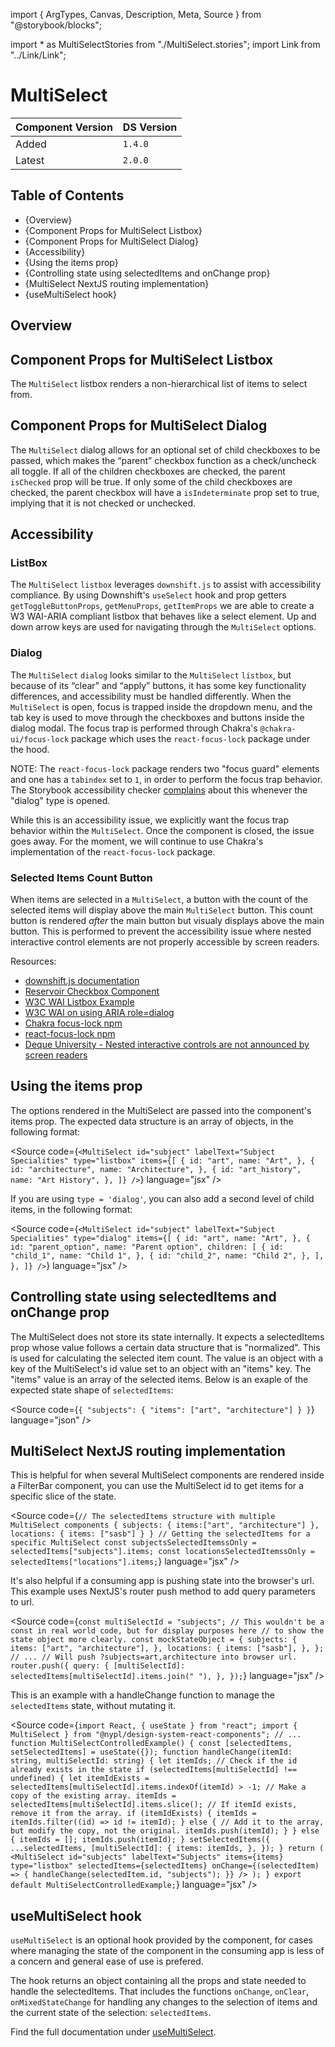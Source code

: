 import { ArgTypes, Canvas, Description, Meta, Source } from "@storybook/blocks";

import * as MultiSelectStories from "./MultiSelect.stories";
import Link from "../Link/Link";

<Meta of={MultiSelectStories} />

# MultiSelect

| Component Version | DS Version |
| ----------------- | ---------- |
| Added             | `1.4.0`    |
| Latest            | `2.0.0`    |

## Table of Contents

- {<Link href="#overview" target="_self">Overview</Link>}
- {<Link href="#component-props-multiselect-listbox" target="_self">Component Props for MultiSelect Listbox</Link>}
- {<Link href="#component-props-multiselect-dialog" target="_self">Component Props for MultiSelect Dialog</Link>}
- {<Link href="#accessibility" target="_self">Accessibility</Link>}
- {<Link href="#using-the-items-prop" target="_self">Using the items prop</Link>}
- {<Link href="#controlling-state-using-selecteditems-and-onchange-prop" target="_self">Controlling state using selectedItems and onChange prop</Link>}
- {<Link href="#multiselect-nextjs-routing-implementation" target="_self">MultiSelect NextJS routing implementation</Link>}
- {<Link href="#usemultiselect-hook" target="_self">useMultiSelect hook</Link>}

## Overview

<Description of={MultiSelectStories} />

## Component Props for MultiSelect Listbox

The `MultiSelect` listbox renders a non-hierarchical list of items to select from.

<Canvas of={MultiSelectStories.ListboxControls} />

<ArgTypes of={MultiSelectStories.ListboxControls} />

## Component Props for MultiSelect Dialog

The `MultiSelect` dialog allows for an optional set of child checkboxes to be
passed, which makes the “parent” checkbox function as a check/uncheck all toggle.
If all of the children checkboxes are checked, the parent `isChecked` prop will
be true. If only some of the child checkboxes are checked, the parent checkbox
will have a `isIndeterminate` prop set to true, implying that it is not checked
or unchecked.

<Canvas of={MultiSelectStories.DialogControls} />

<ArgTypes of={MultiSelectStories.DialogControls} />

## Accessibility

### ListBox

The `MultiSelect` `listbox` leverages `downshift.js` to assist with
accessibility compliance. By using Downshift's `useSelect` hook and prop getters
`getToggleButtonProps`, `getMenuProps`, `getItemProps` we are able to create a W3
WAI-ARIA compliant listbox that behaves like a select element. Up and down arrow
keys are used for navigating through the `MultiSelect` options.

### Dialog

The `MultiSelect` `dialog` looks similar to the `MultiSelect` `listbox`, but because
of its “clear” and “apply” buttons, it has some key functionality differences,
and accessibility must be handled differently. When the `MultiSelect` is open,
focus is trapped inside the dropdown menu, and the tab key is used to move through
the checkboxes and buttons inside the dialog modal. The focus trap is performed
through Chakra's `@chakra-ui/focus-lock` package which uses the `react-focus-lock`
package under the hood.

NOTE: The `react-focus-lock` package renders two "focus guard" elements and one
has a `tabindex` set to `1`, in order to perform the focus trap behavior. The
Storybook accessibility checker [complains](https://dequeuniversity.com/rules/axe/4.4/tabindex?application=axeAPI)
about this whenever the "dialog" type is opened.

While this is an accessibility issue, we explicitly want the focus trap behavior
within the `MultiSelect`. Once the component is closed, the issue goes away. For
the moment, we will continue to use Chakra's implementation of the `react-focus-lock`
package.

### Selected Items Count Button

When items are selected in a `MultiSelect`, a button with the count of the selected
items will display above the main `MultiSelect` button. This count button is
rendered _after_ the main button but visualy displays above the main button. This
is performed to prevent the accessibility issue where nested interactive control
elements are not properly accessible by screen readers.

Resources:

- [downshift.js documentation](https://www.downshift-js.com/)
- [Reservoir Checkbox Component](../?path=/docs/components-form-elements-checkbox--docs#accessibility)
- [W3C WAI Listbox Example](https://www.w3.org/TR/2017/WD-wai-aria-practices-1.1-20170628/examples/listbox/listbox.html)
- [W3C WAI on using ARIA role=dialog](https://www.w3.org/WAI/GL/wiki/Using_ARIA_role%3Ddialog_to_implement_a_modal_dialog_box)
- [Chakra focus-lock npm](https://www.npmjs.com/package/@chakra-ui/focus-lock)
- [react-focus-lock npm](https://www.npmjs.com/package/react-focus-lock)
- [Deque University - Nested interactive controls are not announced by screen readers](https://dequeuniversity.com/rules/axe/4.4/nested-interactive)

## Using the items prop

The options rendered in the MultiSelect are passed into the component's items prop.
The expected data structure is an array of objects, in the following format:

<Source
  code={`
<MultiSelect
  id="subject"
  labelText="Subject Specialities"
  type="listbox"
  items={[
    {
      id: "art",
      name: "Art",
    },
    {
      id: "architecture",
      name: "Architecture",
    },
    {
      id: "art_history",
      name: "Art History",
    },
  ]}
/>
`}
  language="jsx"
/>

If you are using `type = 'dialog'`, you can also add a second level of child
items, in the following format:

<Source
  code={`
<MultiSelect
  id="subject"
  labelText="Subject Specialities"
  type="dialog"
  items={[
    {
      id: "art",
      name: "Art",
    },
    {
      id: "parent_option",
      name: "Parent option",
      children: [
        {
          id: "child_1",
          name: "Child 1",
        },
        {
          id: "child_2",
          name: "Child 2",
        },
      ],
    },
  ]}
/>
`}
  language="jsx"
/>

## Controlling state using selectedItems and onChange prop

The MultiSelect does not store its state internally. It expects a selectedItems
prop whose value follows a certain data structure that is "normalized". This is
used for calculating the selected item count. The value is an object with a key
of the MultiSelect's id value set to an object with an "items" key. The "items"
value is an array of the selected items. Below is an exaple of the expected
state shape of `selectedItems`:

<Source
  code={`
{
  "subjects": {
    "items": ["art", "architecture"]
  }
}
`}
  language="json"
/>

## MultiSelect NextJS routing implementation

This is helpful for when several MultiSelect components are rendered inside a
FilterBar component, you can use the MultiSelect id to get items for a specific
slice of the state.

<Source
  code={`
// The selectedItems structure with multiple MultiSelect components
{
  subjects: {
    items:["art", "architecture"]
    },
    locations: {
      items: ["sasb"]
    }
  }
// Getting the selectedItems for a specific MultiSelect
const subjectsSelectedItemssOnly = selectedItems["subjects"].items;
const locationsSelectedItemssOnly = selectedItems["locations"].items;
`}
  language="jsx"
/>

It's also helpful if a consuming app is pushing state into the browser's url.
This example uses NextJS's router push method to add query parameters to url.

<Source
  code={`
const multiSelectId = "subjects";
// This wouldn't be a const in real world code, but for display purposes here
// to show the state object more clearly.
const mockStateObject = {
  subjects: {
    items: ["art", "architecture"],
  },
  locations: {
    items: ["sasb"],
  },
};
// ...
// Will push ?subjects=art,architecture into browser url.
router.push({
  query: {
    [multiSelectId]: selectedItems[multiSelectId].items.join(" "),
  },
});
`}
  language="jsx"
/>

This is an example with a handleChange function to manage the `selectedItems`
state, without mutating it.

<Source
  code={`
import React, { useState } from "react";
import { MultiSelect } from "@nypl/design-system-react-components";
// ...
function MultiSelectControlledExample() {
  const [selectedItems, setSelectedItems] = useState({});
  function handleChange(itemId: string, multiSelectId: string) {
    let itemIds;
    // Check if the id already exists in the state
    if (selectedItems[multiSelectId] !== undefined) {
      let itemIdExists =
        selectedItems[multiSelectId].items.indexOf(itemId) > -1;
      // Make a copy of the existing array.
      itemIds = selectedItems[multiSelectId].items.slice();
      // If itemId exists, remove it from the array.
      if (itemIdExists) {
        itemIds = itemIds.filter((id) => id != itemId);
      } else {
        // Add it to the array, but modify the copy, not the original.
        itemIds.push(itemId);
      }
    } else {
      itemIds = [];
      itemIds.push(itemId);
    }
    setSelectedItems({
      ...selectedItems,
      [multiSelectId]: {
        items: itemIds,
      },
    });
  }
  return (
    <MultiSelect
      id="subjects"
      labelText="Subjects"
      items={items}
      type="listbox"
      selectedItems={selectedItems}
      onChange={(selectedItem) => {
        handleChange(selectedItem.id, "subjects");
      }}
    />
  );
}
export default MultiSelectControlledExample;
`}
  language="jsx"
/>

## useMultiSelect hook

`useMultiSelect` is an optional hook provided by the component, for
cases where managing the state of the component in the consuming app is less
of a concern and general ease of use is prefered.

The hook returns an object containing all the props and state needed to handle
the selectedItems. That includes the functions `onChange`, `onClear`,
`onMixedStateChange` for handling any changes to the selection of items and the
current state of the selection: `selectedItems`.

Find the full documentation under [useMultiSelect](../?path=/docs/hooks-usemultiselect--docs).
